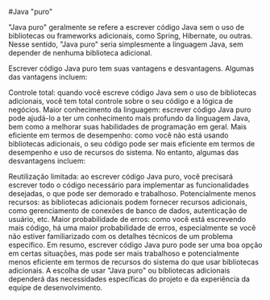 #Java "puro"

"Java puro" geralmente se refere a escrever código Java sem o uso de bibliotecas ou frameworks adicionais, como Spring, Hibernate, ou outras. Nesse sentido, "Java puro" seria simplesmente a linguagem Java, sem depender de nenhuma biblioteca adicional.

Escrever código Java puro tem suas vantagens e desvantagens. Algumas das vantagens incluem:

Controle total: quando você escreve código Java sem o uso de bibliotecas adicionais, você tem total controle sobre o seu código e a lógica de negócios.
Maior conhecimento da linguagem: escrever código Java puro pode ajudá-lo a ter um conhecimento mais profundo da linguagem Java, bem como a melhorar suas habilidades de programação em geral.
Mais eficiente em termos de desempenho: como você não está usando bibliotecas adicionais, o seu código pode ser mais eficiente em termos de desempenho e uso de recursos do sistema.
No entanto, algumas das desvantagens incluem:

Reutilização limitada: ao escrever código Java puro, você precisará escrever todo o código necessário para implementar as funcionalidades desejadas, o que pode ser demorado e trabalhoso.
Potencialmente menos recursos: as bibliotecas adicionais podem fornecer recursos adicionais, como gerenciamento de conexões de banco de dados, autenticação de usuário, etc.
Maior probabilidade de erros: como você está escrevendo mais código, há uma maior probabilidade de erros, especialmente se você não estiver familiarizado com os detalhes técnicos de um problema específico.
Em resumo, escrever código Java puro pode ser uma boa opção em certas situações, mas pode ser mais trabalhoso e potencialmente menos eficiente em termos de recursos do sistema do que usar bibliotecas adicionais. A escolha de usar "Java puro" ou bibliotecas adicionais dependerá das necessidades específicas do projeto e da experiência da equipe de desenvolvimento.
